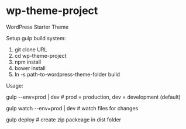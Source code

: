 # wp-theme-project
WordPress Starter Theme

Setup gulp build system:
1. git clone URL
2. cd wp-theme-project
3. npm install
4. bower install
5. ln -s path-to-wordpress-theme-folder build


Usage:

gulp --env=prod | dev                     # prod = production, dev = development (default)

gulp watch --env=prod | dev               # watch files for changes

gulp deploy                               # create zip packeage in dist folder







